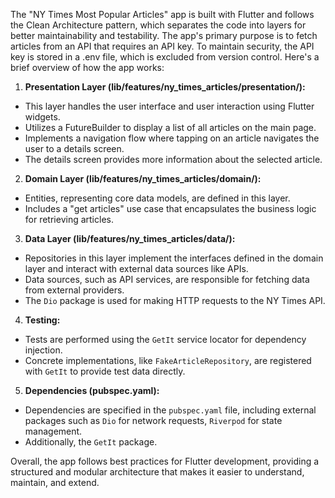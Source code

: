 The "NY Times Most Popular Articles" app is built with Flutter and follows the Clean Architecture pattern, which separates the code into layers for better maintainability and testability. The app's primary purpose is to fetch articles from an API that requires an API key. To maintain security, the API key is stored in a .env file, which is excluded from version control. Here's a brief overview of how the app works:

1. **Presentation Layer (lib/features/ny_times_articles/presentation/):**
- This layer handles the user interface and user interaction using Flutter widgets.
- Utilizes a FutureBuilder to display a list of all articles on the main page.
- Implements a navigation flow where tapping on an article navigates the user to a details screen.
- The details screen provides more information about the selected article.

2. **Domain Layer (lib/features/ny_times_articles/domain/):**
- Entities, representing core data models, are defined in this layer.
- Includes a "get articles" use case that encapsulates the business logic for retrieving articles.

3. **Data Layer (lib/features/ny_times_articles/data/):**
- Repositories in this layer implement the interfaces defined in the domain layer and interact with external data sources like APIs.
- Data sources, such as API services, are responsible for fetching data from external providers.
- The `Dio` package is used for making HTTP requests to the NY Times API.

4. **Testing:**
- Tests are performed using the `GetIt` service locator for dependency injection.
- Concrete implementations, like `FakeArticleRepository`, are registered with `GetIt` to provide test data directly.

5. **Dependencies (pubspec.yaml):**
- Dependencies are specified in the `pubspec.yaml` file, including external packages such as `Dio` for network requests, `Riverpod` for state management.
- Additionally, the `GetIt` package.


Overall, the app follows best practices for Flutter development, providing a structured and modular architecture that makes it easier to understand, maintain, and extend.
